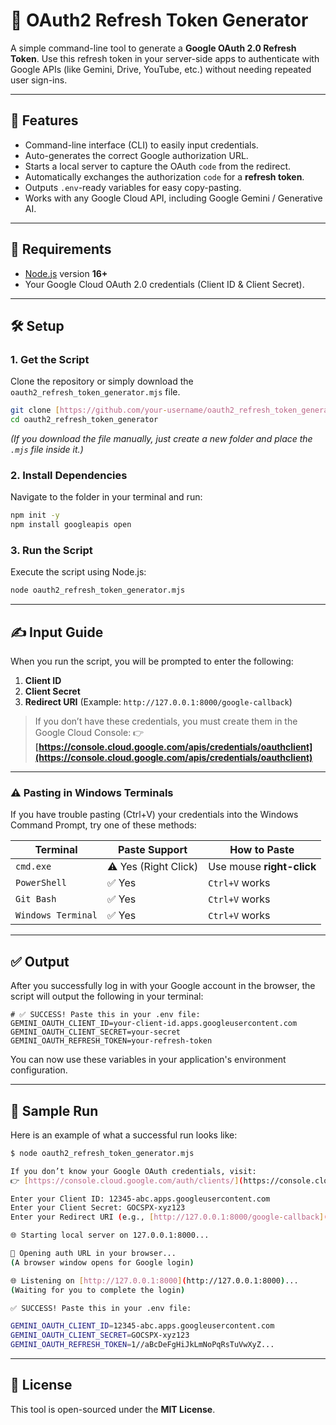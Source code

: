 # 🔐 OAuth2 Refresh Token Generator

A simple command-line tool to generate a **Google OAuth 2.0 Refresh Token**.
Use this refresh token in your server-side apps to authenticate with Google APIs (like Gemini, Drive, YouTube, etc.) without needing repeated user sign-ins.

---

## 🚀 Features

- Command-line interface (CLI) to easily input credentials.
- Auto-generates the correct Google authorization URL.
- Starts a local server to capture the OAuth `code` from the redirect.
- Automatically exchanges the authorization `code` for a **refresh token**.
- Outputs `.env`-ready variables for easy copy-pasting.
- Works with any Google Cloud API, including Google Gemini / Generative AI.

---

## 🧰 Requirements

- [Node.js](https://nodejs.org/) version **16+**
- Your Google Cloud OAuth 2.0 credentials (Client ID & Client Secret).

---

## 🛠️ Setup

### 1. Get the Script
Clone the repository or simply download the `oauth2_refresh_token_generator.mjs` file.

```bash
git clone [https://github.com/your-username/oauth2_refresh_token_generator.git](https://github.com/your-username/oauth2_refresh_token_generator.git)
cd oauth2_refresh_token_generator
```
*(If you download the file manually, just create a new folder and place the `.mjs` file inside it.)*

### 2. Install Dependencies
Navigate to the folder in your terminal and run:

```bash
npm init -y
npm install googleapis open
```

### 3. Run the Script
Execute the script using Node.js:

```bash
node oauth2_refresh_token_generator.mjs
```

---

## ✍️ Input Guide

When you run the script, you will be prompted to enter the following:

1.  **Client ID**
2.  **Client Secret**
3.  **Redirect URI** (Example: `http://127.0.0.1:8000/google-callback`)

> If you don’t have these credentials, you must create them in the Google Cloud Console:
> 👉 **[https://console.cloud.google.com/apis/credentials/oauthclient](https://console.cloud.google.com/apis/credentials/oauthclient)**

---

### ⚠️ Pasting in Windows Terminals

If you have trouble pasting (Ctrl+V) your credentials into the Windows Command Prompt, try one of these methods:

| Terminal           | Paste Support         | How to Paste          |
| ------------------ | --------------------- | --------------------- |
| `cmd.exe`          | ⚠️ Yes (Right Click) | Use mouse **right-click** |
| `PowerShell`       | ✅ Yes                | `Ctrl+V` works        |
| `Git Bash`         | ✅ Yes                | `Ctrl+V` works        |
| `Windows Terminal` | ✅ Yes                | `Ctrl+V` works        |

---

## ✅ Output

After you successfully log in with your Google account in the browser, the script will output the following in your terminal:

```env
# ✅ SUCCESS! Paste this in your .env file:
GEMINI_OAUTH_CLIENT_ID=your-client-id.apps.googleusercontent.com
GEMINI_OAUTH_CLIENT_SECRET=your-secret
GEMINI_OAUTH_REFRESH_TOKEN=your-refresh-token
```
You can now use these variables in your application's environment configuration.

---

## 🧪 Sample Run

Here is an example of what a successful run looks like:

```bash
$ node oauth2_refresh_token_generator.mjs

If you don’t know your Google OAuth credentials, visit:
👉 [https://console.cloud.google.com/auth/clients/](https://console.cloud.google.com/auth/clients/)

Enter your Client ID: 12345-abc.apps.googleusercontent.com
Enter your Client Secret: GOCSPX-xyz123
Enter your Redirect URI (e.g., [http://127.0.0.1:8000/google-callback](http://127.0.0.1:8000/google-callback)): [http://127.0.0.1:8000/google-callback](http://127.0.0.1:8000/google-callback)

🌐 Starting local server on 127.0.0.1:8000...

🔗 Opening auth URL in your browser...
(A browser window opens for Google login)

🌐 Listening on [http://127.0.0.1:8000](http://127.0.0.1:8000)...
(Waiting for you to complete the login)

✅ SUCCESS! Paste this in your .env file:

GEMINI_OAUTH_CLIENT_ID=12345-abc.apps.googleusercontent.com
GEMINI_OAUTH_CLIENT_SECRET=GOCSPX-xyz123
GEMINI_OAUTH_REFRESH_TOKEN=1//aBcDeFgHiJkLmNoPqRsTuVwXyZ...
```

---

## 📄 License
This tool is open-sourced under the **MIT License**.
